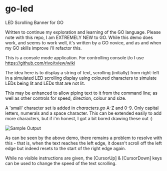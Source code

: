 # go-led
LED Scrolling Banner for GO

Written to continue my exploration and learning of the GO language. Please note with this repo, I am EXTREMELY NEW to GO.  While this demo does work, and seems to work well, it's written by a GO novice, and as and when my GO skills improve i'll refactor this.

This is a console mode application.  For controlling console i/o I use https://github.com/rivo/tview/wiki 

The idea here is to display a string of text, scrolling (initially) from right-left in a simulated LED scrolling display using coloured characters to simulate LEDs being lit and LEDs that are not lit.

This may be enhanced to allow piping text to it from the command line;  as well as other controls for speed, direction, colour and size.

A 'small' character set is added in _characters.go_ A-Z and 0-9. Only capital letters, numerals and a space character.  This can be extended easily to add more characters, but if i'm honest, I got a bit bored drawing these out :) 

![Sample Output](./go-led.gif)

As can be seen by the above demo, there remains a problem to resolve with this - that is, when the text reaches the left edge, it doesn't scroll off the left edge but indeed resets to the start of the right edge again.

While no visible instructions are given, the [CursorUp] & [CursorDown] keys can be used to change the speed of the text scrolling.